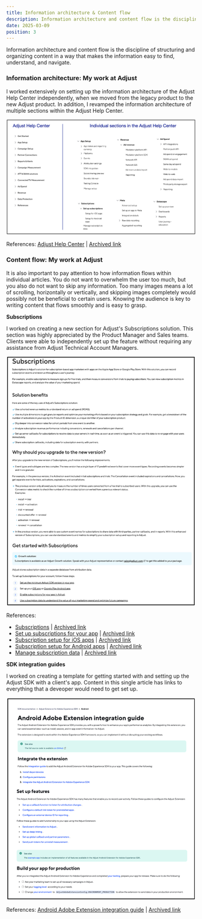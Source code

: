 ```yaml
---
title: Information architecture & Content flow
description: Information architecture and content flow is the discipline of structuring and organizing content in a way that makes the information easy to find, understand, and navigate.
date: 2025-03-09
position: 3
---
```


Information architecture and content flow is the discipline of structuring and organizing content in a way that makes the information easy to find, understand, and navigate.

### Information architecture: My work at Adjust

I worked extensively on setting up the information architecture of the Adjust Help Center independently, when we moved from the legacy product to the new Adjust product. In addition, I revamped the information architecture of multiple sections within the Adjust Help Center.

![Information architecture Adjust Help Center](./information-architecture.jpeg)

References: <a href="https://help.adjust.com/en/marketer" target="_blank">Adjust Help Center</a> | <a href="https://archive.ph/Hf4oG" target="_blank">Archived link</a>

### Content flow: My work at Adjust

It is also important to pay attention to how information flows within individual articles. You do not want to overwhelm the user too much, but you also do not want to skip any information. Too many images means a lot of scrolling, horizontally or vertically, and skipping images completely would possibly not be beneficial to certain users. Knowing the audience is key to writing content that flows smoothly and is easy to grasp. 

__Subscriptions__

I worked on creating a new section for Adjust's Subscriptions solution. This section was highly appreciated by the Product Manager and Sales teams. Clients were able to independently set up the feature without requiring any assistance from Adjust Technical Account Managers. 

![Content flow Subscriptions](./content-flow-subscriptions.jpeg)

References:
- <a href="https://help.adjust.com/en/article/subscriptions" target="_blank">Subscriptions</a> | <a href="https://archive.ph/rUbcV" target="_blank">Archived link</a>
- <a href="https://help.adjust.com/en/article/set-up-subscriptions-for-your-app" target="_blank">Set up subscriptions for your app</a> | <a href="https://archive.ph/ZSNHP" target="_blank">Archived link</a>
- <a href="https://help.adjust.com/en/article/subscription-setup-for-ios-apps" target="_blank">Subscription setup for iOS apps</a> | <a href="https://archive.ph/JDqoI" target="_blank">Archived link</a>
- <a href="https://help.adjust.com/en/article/subscription-setup-for-android-apps" target="_blank">Subscription setup for Android apps</a> | <a href="https://archive.ph/5P2HD" target="_blank">Archived link</a>
- <a href="https://help.adjust.com/en/article/manage-subscription-data" target="_blank">Manage subscription data</a> | <a href="https://archive.ph/PAFow" target="_blank">Archived link</a>

__SDK integration guides__

I worked on creating a template for getting started with and setting up the Adjust SDK with a client's app. Content in this single article has links to everything that a deveoper would need to get set up. 

![Content flow SDK integration guides](./content-flow-sdk-integration.jpeg)

References: <a href="https://dev.adjust.com/en/sdk/adobe-extension/android" target="_blank">Android Adobe Extension integration guide</a> | <a href="https://archive.ph/1xXuN" target="_blank">Archived link</a>